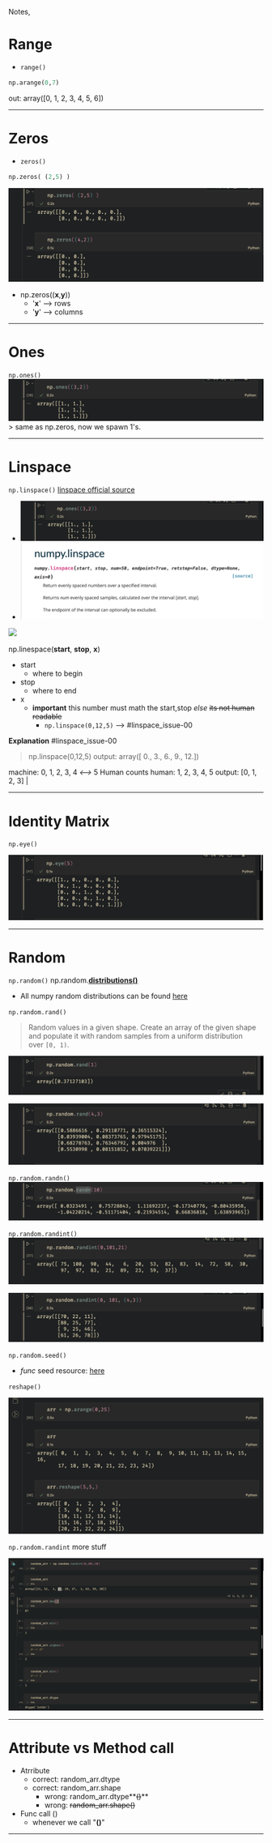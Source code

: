 Notes,

# Range

* `range()`

````python
np.arange(0,7)
````

out: array(\[0, 1, 2, 3, 4, 5, 6\])

---

# Zeros

* `zeros()`

````python
np.zeros( (2,5) )
````

![](../../z/aharo3.png)

* np.zeros((**x**,**y**))
  * '**x**' --> rows
  * '**y**' --> columns 

---

# Ones

`np.ones()`
![](../../z/aharo4.png)
\>	same as np.zeros, now we spawn 1's.

---

# Linspace

`np.linspace()`
[linspace official source](https://numpy.org/doc/stable/reference/generated/numpy.linspace.html#:~:text=numpy.arange-,numpy.linspace,-numpy.logspace)

* ![](../../z/aharo4.png)
* ![](../../z/aharo5.png)

![](../z/aharo6.png)

np.linespace(**start**, **stop**, **x**)

* start
  * where to begin
* stop
  * where to end
* x
  * **important** this number must math the start,stop *else* ~~its not human readable~~
    * `np.linspace(0,12,5)` --> #linspace_issue-00 

**Explanation**  #linspace_issue-00 

 > 
 > np.linspace(0,12,5)
 > output: array(\[ 0., 3., 6., 9., 12.\])

machine:				 0, 1, 2, 3, 4 *\<-->* 5 Human counts
human:                  1, 2, 3, 4, 5
output:				\[0, 1, 2, 3\] |

---

# Identity Matrix

`np.eye()`

![](../../z/aharo7.png)

---

# Random

`np.random()`
np.random.**[distributions()](https://numpy.org/doc/1.16/reference/routines.random.html#:~:text=a%20permuted%20range.-,Distributions,-%C2%B6)**

* All numpy random distributions can be found [here](https://numpy.org/doc/1.16/reference/routines.random.html#:~:text=a%20permuted%20range.-,Distributions,-%C2%B6)

`np.random.rand()`

 > 
 > Random values in a given shape.
 > Create an array of the given shape and populate it with random samples from a uniform distribution over `[0, 1)`.

![](../../z/aharo8.png)

![](../../z/aharo9.png)

`np.random.randn()`
![](../../z/aharo10.png)

`np.random.randint()`
![](../../z/aharo11.png)

![](../../z/aharo12.png)

`np.random.seed()`

* *func* seed resource: [here](https://numpy.org/doc/1.16/reference/generated/numpy.random.seed.html#numpy.random.seed)

`reshape()`

![](../../z/aharo14.png)

`np.random.randint` more stuff

![](../../z/np.random.randint_more_stuff.png)

---

# Attribute vs Method call

* Atrribute
  * correct: random_arr.dtype
  * correct: random_arr.shape
    * wrong: random_arr.dtype\*\*~~()~~\*\*
    * wrong: ~~random_arr.shape()~~
* Func call ()
  * whenever we call "**()**"

---
